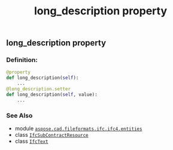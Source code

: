 ﻿---
title: long_description property
second_title: Aspose.CAD for Python via .NET API References
description: 
type: docs
weight: 100
url: /python-net/aspose.cad.fileformats.ifc.ifc4.entities/ifcsubcontractresource/long_description/
is_root: false
---

## long_description property

### Definition:
```python
@property
def long_description(self):
    ...
@long_description.setter
def long_description(self, value):
    ...
```

### See Also
* module [`aspose.cad.fileformats.ifc.ifc4.entities`](../../)
* class [`IfcSubContractResource`](/cad/python-net/aspose.cad.fileformats.ifc.ifc4.entities/ifcsubcontractresource)
* class [`IfcText`](/cad/python-net/aspose.cad.fileformats.ifc.ifc4.types/ifctext)
